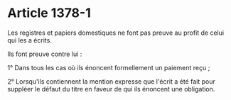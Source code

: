 # Article 1378-1

<p>Les registres et papiers domestiques ne font pas preuve au profit de celui qui les a écrits.</p><p>Ils font preuve contre lui :</p><p>1° Dans tous les cas où ils énoncent formellement un paiement reçu ;</p><p>2° Lorsqu'ils contiennent la mention expresse que l'écrit a été fait pour suppléer le défaut du titre en faveur de qui ils énoncent une obligation.</p>